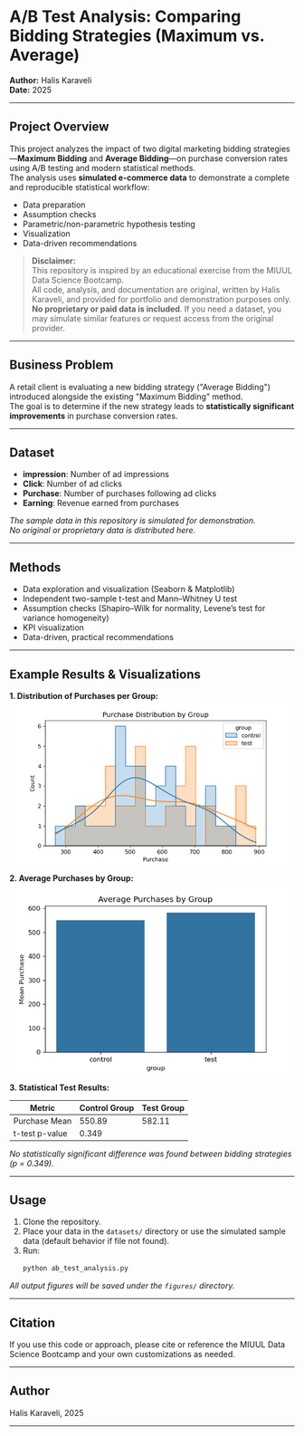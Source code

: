 # A/B Test Analysis: Comparing Bidding Strategies (Maximum vs. Average)

**Author:** Halis Karaveli  
**Date:** 2025

---

## Project Overview

This project analyzes the impact of two digital marketing bidding strategies—**Maximum Bidding** and **Average Bidding**—on purchase conversion rates using A/B testing and modern statistical methods.  
The analysis uses **simulated e-commerce data** to demonstrate a complete and reproducible statistical workflow:
- Data preparation
- Assumption checks
- Parametric/non-parametric hypothesis testing
- Visualization
- Data-driven recommendations

> **Disclaimer:**  
> This repository is inspired by an educational exercise from the MIUUL Data Science Bootcamp.  
> All code, analysis, and documentation are original, written by Halis Karaveli, and provided for portfolio and demonstration purposes only.  
> **No proprietary or paid data is included**. If you need a dataset, you may simulate similar features or request access from the original provider.

---

## Business Problem

A retail client is evaluating a new bidding strategy ("Average Bidding") introduced alongside the existing "Maximum Bidding" method.  
The goal is to determine if the new strategy leads to **statistically significant improvements** in purchase conversion rates.

---

## Dataset

- **impression**: Number of ad impressions  
- **Click**: Number of ad clicks  
- **Purchase**: Number of purchases following ad clicks  
- **Earning**: Revenue earned from purchases  

*The sample data in this repository is simulated for demonstration.  
No original or proprietary data is distributed here.*

---

## Methods

- Data exploration and visualization (Seaborn & Matplotlib)
- Independent two-sample t-test and Mann–Whitney U test
- Assumption checks (Shapiro–Wilk for normality, Levene’s test for variance homogeneity)
- KPI visualization
- Data-driven, practical recommendations

---

## Example Results & Visualizations

**1. Distribution of Purchases per Group:**  
![Purchase Distribution](figures/purchase_distribution.png)

**2. Average Purchases by Group:**  
![Average Purchases](figures/mean_purchase.png)

**3. Statistical Test Results:**  

| Metric           | Control Group | Test Group |
|------------------|--------------|------------|
| Purchase Mean    |   550.89     |  582.11    |
| t-test p-value   |    0.349     |            |

*No statistically significant difference was found between bidding strategies (p = 0.349).*

---

## Usage

1. Clone the repository.
2. Place your data in the `datasets/` directory or use the simulated sample data (default behavior if file not found).
3. Run:
    ```bash
    python ab_test_analysis.py
    ```

*All output figures will be saved under the `figures/` directory.*

---

## Citation

If you use this code or approach, please cite or reference the MIUUL Data Science Bootcamp and your own customizations as needed.

---

## Author

Halis Karaveli, 2025

---
